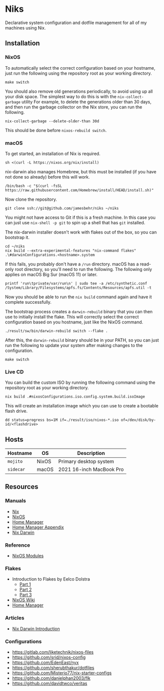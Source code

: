 # Niks
Declarative system configuration and dotfile management for all of my machines
using Nix.

## Installation
### NixOS
To automatically select the correct configuration based on your hostname, just
run the following using the repository root as your working directory.

    make switch

You should also remove old generations periodically, to avoid using up all your disk space.
The simplest way to do this is with the `nix-collect-garbage` utility
For example, to delete the generations older than 30 days, and then run the
garbage collector on the Nix store, you can run the following.

    nix-collect-garbage --delete-older-than 30d

This should be done before `nixos-rebuild switch`.

### macOS
To get started, an installation of Nix is required.

    sh <(curl -L https://nixos.org/nix/install)

nix-darwin also manages Homebrew, but this must be installed (if you have not
done so already) before this will work.

    /bin/bash -c "$(curl -fsSL https://raw.githubusercontent.com/Homebrew/install/HEAD/install.sh)"

Now clone the repository.

    git clone ssh://git@github.com/jamesbehr/niks ~/niks

You might not have access to Git if this is a fresh machine. In this case you
can just use `nix-shell -p git` to spin up a shell that has `git` installed.

The nix-darwin installer doesn't work with flakes out of the box, so you can
bootstrap it.

    cd ~/niks
    nix build --extra-experimental-features "nix-command flakes" .\#darwinConfigurations.<hostname>.system

If this fails, you probably don't have a `/run` directory. macOS has a
read-only root directory, so you'll need to run the following. The following
only applies on macOS Big Sur (macOS 11) or later.

    printf 'run\tprivate/var/run\n' | sudo tee -a /etc/synthetic.conf
    /System/Library/Filesystems/apfs.fs/Contents/Resources/apfs.util -t

Now you should be able to run the `nix build` command again and have it
complete successfully.

The bootstrap process creates a `darwin-rebuild` binary that you can then use
to initially install the flake. This will correctly select the correct
configuration based on you hostname, just like the NixOS command.

    ./result/sw/bin/darwin-rebuild switch --flake .

After this, the `darwin-rebuild` binary should be in your PATH, so you can just
run the following to update your system after making changes to the
configuration.

    make switch

### Live CD
You can build the custom ISO by running the following command using the
repository root as your working directory.

    nix build .#nixosConfigurations.iso.config.system.build.isoImage

This will create an installation image which you can use to create a bootable
flash drive.

    dd status=progress bs=1M if=./result/iso/nixos-*.iso of=/dev/disk/by-id/<flashdrive>

## Hosts
| Hostname       | OS    | Description              |
|----------------|-------|--------------------------|
| `mojito`       | NixOS | Primary desktop system   |
| `sidecar`      | macOS | 2021 16-inch MacBook Pro |

## Resources
### Manuals
- [Nix](https://nixos.org/manual/nix/stable/)
- [NixOS](https://nixos.org/manual/nixos/stable/)
- [Home Manager](https://nix-community.github.io/home-manager/)
- [Home Manager Appendix](https://rycee.gitlab.io/home-manager/options.html)
- [Nix Darwin](https://daiderd.com/nix-darwin/manual/index.html)

### Reference
- [NixOS Modules](https://nixos.wiki/wiki/NixOS_modules)

### Flakes
- Introduction to Flakes by Eelco Dolstra
  - [Part 1](https://www.tweag.io/blog/2020-05-25-flakes)
  - [Part 2](https://www.tweag.io/blog/2020-06-25-eval-cache)
  - [Part 3](https://www.tweag.io/blog/2020-07-31-nixos-flakes)
- [NixOS Wiki](https://nixos.wiki/wiki/Flakes)
- [Home Manager](https://nix-community.github.io/home-manager/index.html#sec-flakes-nixos-module)

### Articles
- [Nix Darwin Introduction](https://xyno.space/post/nix-darwin-introduction)

### Configurations
- https://gitlab.com/liketechnik/nixos-files
- https://github.com/srid/nixos-config
- https://github.com/EdenEast/nyx
- https://github.com/sherubthakur/dotfiles
- https://github.com/Misterio77/nix-starter-configs
- https://github.com/danielphan2003/flk
- https://github.com/davidtwco/veritas
